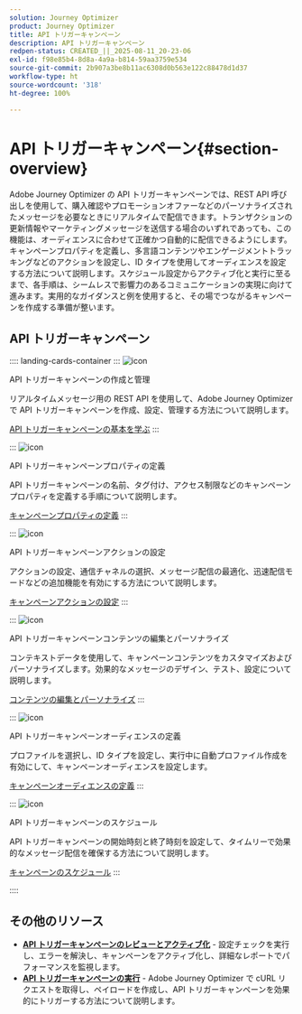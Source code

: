```yaml
---
solution: Journey Optimizer
product: Journey Optimizer
title: API トリガーキャンペーン
description: API トリガーキャンペーン
redpen-status: CREATED_||_2025-08-11_20-23-06
exl-id: f98e85b4-8d8a-4a9a-b814-59aa3759e534
source-git-commit: 2b907a3be8b11ac6308d0b563e122c88478d1d37
workflow-type: ht
source-wordcount: '318'
ht-degree: 100%

---
```


# API トリガーキャンペーン{#section-overview}

Adobe Journey Optimizer の API トリガーキャンペーンでは、REST API 呼び出しを使用して、購入確認やプロモーションオファーなどのパーソナライズされたメッセージを必要なときにリアルタイムで配信できます。トランザクションの更新情報やマーケティングメッセージを送信する場合のいずれであっても、この機能は、オーディエンスに合わせて正確かつ自動的に配信できるようにします。キャンペーンプロパティを定義し、多言語コンテンツやエンゲージメントトラッキングなどのアクションを設定し、ID タイプを使用してオーディエンスを設定する方法について説明します。スケジュール設定からアクティブ化と実行に至るまで、各手順は、シームレスで影響力のあるコミュニケーションの実現に向けて進みます。実用的なガイダンスと例を使用すると、その場でつながるキャンペーンを作成する準備が整います。

## API トリガーキャンペーン

:::: landing-cards-container
:::
![icon](https://cdn.experienceleague.adobe.com/icons/circle-play.svg?lang=ja)

API トリガーキャンペーンの作成と管理

リアルタイムメッセージ用の REST API を使用して、Adobe Journey Optimizer で API トリガーキャンペーンを作成、設定、管理する方法について説明します。

[API トリガーキャンペーンの基本を学ぶ](../using/campaigns/api-triggered-campaigns.md)
:::

:::
![icon](https://cdn.experienceleague.adobe.com/icons/list-check.svg?lang=ja)

API トリガーキャンペーンプロパティの定義

API トリガーキャンペーンの名前、タグ付け、アクセス制限などのキャンペーンプロパティを定義する手順について説明します。

[キャンペーンプロパティの定義](../using/campaigns/api-triggered-campaign-properties.md)
:::

:::
![icon](https://cdn.experienceleague.adobe.com/icons/gear.svg?lang=ja)

API トリガーキャンペーンアクションの設定

アクションの設定、通信チャネルの選択、メッセージ配信の最適化、迅速配信モードなどの追加機能を有効にする方法について説明します。

[キャンペーンアクションの設定](../using/campaigns/api-triggered-campaign-action.md)
:::

:::
![icon](https://cdn.experienceleague.adobe.com/icons/bullseye.svg?lang=ja)

API トリガーキャンペーンコンテンツの編集とパーソナライズ

コンテキストデータを使用して、キャンペーンコンテンツをカスタマイズおよびパーソナライズします。効果的なメッセージのデザイン、テスト、設定について説明します。

[コンテンツの編集とパーソナライズ](../using/campaigns/api-triggered-campaign-content.md)
:::

:::
![icon](https://cdn.experienceleague.adobe.com/icons/users.svg?lang=ja)

API トリガーキャンペーンオーディエンスの定義

プロファイルを選択し、ID タイプを設定し、実行中に自動プロファイル作成を有効にして、キャンペーンオーディエンスを設定します。

[キャンペーンオーディエンスの定義](../using/campaigns/api-triggered-campaign-audience.md)
:::

:::
![icon](https://cdn.experienceleague.adobe.com/icons/clock.svg?lang=ja)

API トリガーキャンペーンのスケジュール

API トリガーキャンペーンの開始時刻と終了時刻を設定して、タイムリーで効果的なメッセージ配信を確保する方法について説明します。

[キャンペーンのスケジュール](../using/campaigns/api-triggered-campaign-schedule.md)
:::

::::


## その他のリソース

- **[API トリガーキャンペーンのレビューとアクティブ化](../using/campaigns/review-activate-api-triggered-campaign.md)** - 設定チェックを実行し、エラーを解決し、キャンペーンをアクティブ化し、詳細なレポートでパフォーマンスを監視します。
- **[API トリガーキャンペーンの実行](../using/campaigns/trigger-campaigns.md)** - Adobe Journey Optimizer で cURL リクエストを取得し、ペイロードを作成し、API トリガーキャンペーンを効果的にトリガーする方法について説明します。
